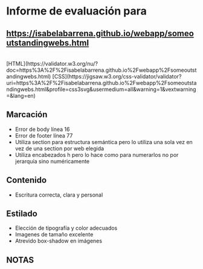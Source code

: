 # Informe de evaluación para<br/>
## https://isabelabarrena.github.io/webapp/someoutstandingwebs.html
<br/>
[HTML](https://validator.w3.org/nu/?doc=https%3A%2F%2Fisabelabarrena.github.io%2Fwebapp%2Fsomeoutstandingwebs.html)
[CSS](https://jigsaw.w3.org/css-validator/validator?uri=https%3A%2F%2Fisabelabarrena.github.io%2Fwebapp%2Fsomeoutstandingwebs.html&profile=css3svg&usermedium=all&warning=1&vextwarning=&lang=en)

## Marcación
- Error de body línea 16
- Error de footer línea 77
- Utiliza section para estructura semántica pero lo utiliza una sola vez en vez de una section por web elegida
- Utiliza encabezados h pero lo hace como para numerarlos no por jerarquía sino numéricamente

## Contenido
  - Escritura correcta, clara y personal
    
## Estilado
- Elección de tipografía y color adecuados
- Imagenes de tamaño excelente
- Atrevido box-shadow en imágenes
  
## NOTAS
